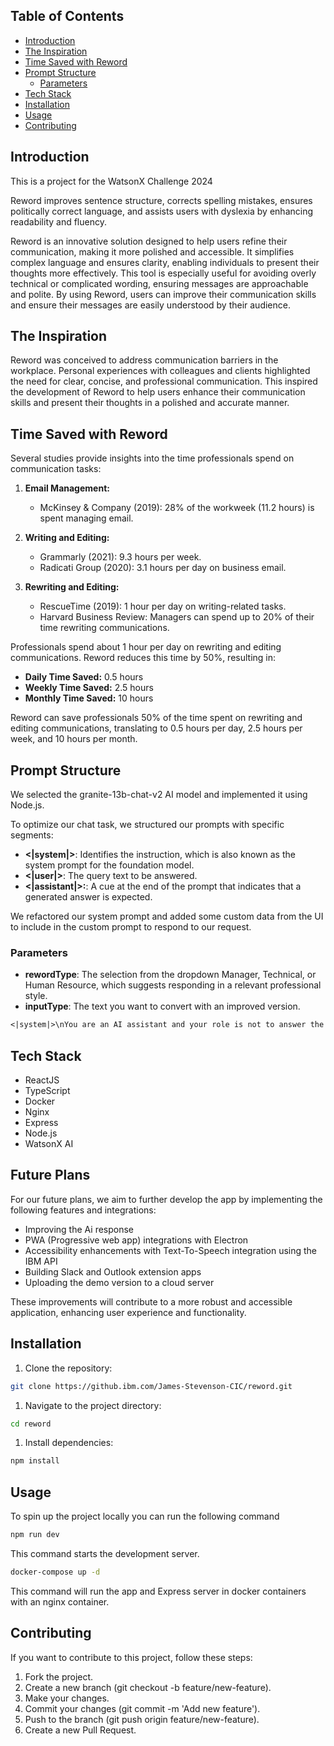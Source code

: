 ## Table of Contents <!-- omit in toc -->

- [Introduction](#introduction)
- [The Inspiration](#the-inspiration)
- [Time Saved with Reword](#time-saved-with-reword)
- [Prompt Structure](#prompt-structure)
  - [Parameters](#parameters)
- [Tech Stack](#tech-stack)
- [Installation](#installation)
- [Usage](#usage)
- [Contributing](#contributing)

## Introduction

This is a project for the WatsonX Challenge 2024

Reword improves sentence structure, corrects spelling mistakes, ensures politically correct language, and assists users with dyslexia by enhancing readability and fluency.

Reword is an innovative solution designed to help users refine their communication, making it more polished and accessible. It simplifies complex language and ensures clarity, enabling individuals to present their thoughts more effectively. This tool is especially useful for avoiding overly technical or complicated wording, ensuring messages are approachable and polite. By using Reword, users can improve their communication skills and ensure their messages are easily understood by their audience.

## The Inspiration

Reword was conceived to address communication barriers in the workplace. Personal experiences with colleagues and clients highlighted the need for clear, concise, and professional communication. This inspired the development of Reword to help users enhance their communication skills and present their thoughts in a polished and accurate manner.

## Time Saved with Reword

Several studies provide insights into the time professionals spend on communication tasks:

1. **Email Management:**

   - McKinsey & Company (2019): 28% of the workweek (11.2 hours) is spent managing email.

2. **Writing and Editing:**

   - Grammarly (2021): 9.3 hours per week.
   - Radicati Group (2020): 3.1 hours per day on business email.

3. **Rewriting and Editing:**
   - RescueTime (2019): 1 hour per day on writing-related tasks.
   - Harvard Business Review: Managers can spend up to 20% of their time rewriting communications.

Professionals spend about 1 hour per day on rewriting and editing communications. Reword reduces this time by 50%, resulting in:

- **Daily Time Saved:** 0.5 hours
- **Weekly Time Saved:** 2.5 hours
- **Monthly Time Saved:** 10 hours

Reword can save professionals 50% of the time spent on rewriting and editing communications, translating to 0.5 hours per day, 2.5 hours per week, and 10 hours per month.

## Prompt Structure

We selected the granite-13b-chat-v2 AI model and implemented it using Node.js.

To optimize our chat task, we structured our prompts with specific segments:

- **<|system|>**: Identifies the instruction, which is also known as the system prompt for the foundation model.
- **<|user|>**: The query text to be answered.
- **<|assistant|>:**: A cue at the end of the prompt that indicates that a generated answer is expected.

We refactored our system prompt and added some custom data from the UI to include in the custom prompt to respond to our request.

### Parameters

- **rewordType**: The selection from the dropdown Manager, Technical, or Human Resource, which suggests responding in a relevant professional style.
- **inputType**: The text you want to convert with an improved version.

```txt
<|system|>\nYou are an AI assistant and your role is not to answer the question! we want to refine users messages, making them more polished and suitable for the intended response. Please respond only with an improved version of the user's input without initiating a conversation or requesting additional information.\n<|user|>\nCould you transform the following text into an appropriate response style from a ${rewordType} department? "${inputText}"\n<|assistant|>\n;
```

## Tech Stack

- ReactJS
- TypeScript
- Docker
- Nginx
- Express
- Node.js
- WatsonX AI

## Future Plans

For our future plans, we aim to further develop the app by implementing the following features and integrations:

- Improving the Ai response
- PWA (Progressive web app) integrations with Electron
- Accessibility enhancements with Text-To-Speech integration using the IBM API
- Building Slack and Outlook extension apps
- Uploading the demo version to a cloud server

These improvements will contribute to a more robust and accessible application, enhancing user experience and functionality.

## Installation

1. Clone the repository:

```bash
git clone https://github.ibm.com/James-Stevenson-CIC/reword.git
```

1. Navigate to the project directory:

```bash
cd reword
```

1. Install dependencies:

```bash
npm install
```

## Usage

To spin up the project locally you can run the following command

```bash
npm run dev
```

This command starts the development server.

```bash
docker-compose up -d
```

This command will run the app and Express server in docker containers with an nginx container.

## Contributing

If you want to contribute to this project, follow these steps:

1. Fork the project.
2. Create a new branch (git checkout -b feature/new-feature).
3. Make your changes.
4. Commit your changes (git commit -m 'Add new feature').
5. Push to the branch (git push origin feature/new-feature).
6. Create a new Pull Request.
